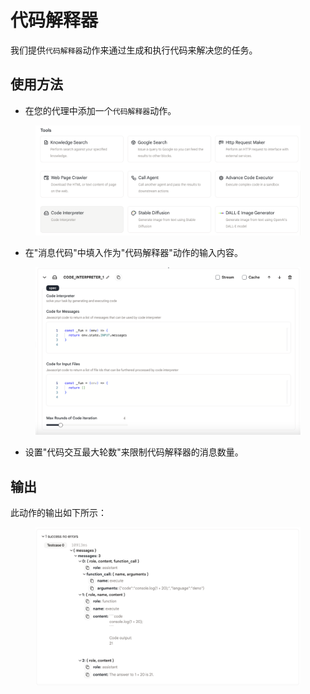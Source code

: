 # 代码解释器

我们提供`代码解释器`动作来通过生成和执行代码来解决您的任务。

## 使用方法

* 在您的代理中添加一个`代码解释器`动作。

<figure><img src="../../../../images/ci-1.png"></figure>

* 在"消息代码"中填入作为"代码解释器"动作的输入内容。

<figure><img src="../../../../images/ci-2.png"></figure>
  
* 设置"代码交互最大轮数"来限制代码解释器的消息数量。

## 输出

此动作的输出如下所示：

<figure><img src="../../../../images/ci-3.png"></figure>


